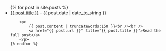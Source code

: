 <ul class="posts">
	{% for post in site.posts %}
	<li>
		<a href="{{ post.url }}" title="{{ post.title }}">{{ post.title }}</a> - <span>{{ post.date | date_to_string }}</span>
		
		<p>
			{{ post.content | truncatewords:150 }}<br /><br />
			<a href="{{ post.url }}" title="{{ post.title }}">Read the full post</a>
		</p>
	{% endfor %}
